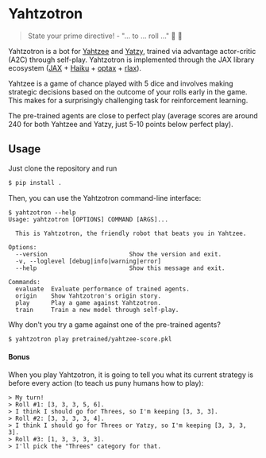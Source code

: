 # Yahtzotron

> State your prime directive! - "... to ... roll ..." 🤖 🎲

Yahtzotron is a bot for [Yahtzee](https://en.wikipedia.org/wiki/Yahtzee) and [Yatzy](https://en.wikipedia.org/wiki/Yatzy), trained via advantage actor-critic (A2C) through self-play. Yahtzotron is implemented through the JAX library ecosystem ([JAX](https://github.com/google/jax) + [Haiku](https://github.com/deepmind/dm-haiku) + [optax](https://github.com/deepmind/optax) + [rlax](https://github.com/deepmind/rlax)).

Yahtzee is a game of chance played with 5 dice and involves making strategic decisions based on the outcome of your rolls early in the game. This makes for a surprisingly challenging task for reinforcement learning.

The pre-trained agents are close to perfect play (average scores are around 240 for both Yahtzee and Yatzy, just 5-10 points below perfect play).

## Usage

Just clone the repository and run

```bash
$ pip install .
```

Then, you can use the Yahtzotron command-line interface:

```
$ yahtzotron --help
Usage: yahtzotron [OPTIONS] COMMAND [ARGS]...

  This is Yahtzotron, the friendly robot that beats you in Yahtzee.

Options:
  --version                       Show the version and exit.
  -v, --loglevel [debug|info|warning|error]
  --help                          Show this message and exit.

Commands:
  evaluate  Evaluate performance of trained agents.
  origin    Show Yahtzotron's origin story.
  play      Play a game against Yahtzotron.
  train     Train a new model through self-play.
```

Why don't you try a game against one of the pre-trained agents?

```bash
$ yahtzotron play pretrained/yahtzee-score.pkl
```

#### Bonus

When you play Yahtzotron, it is going to tell you what its current strategy is before every action (to teach us puny humans how to play):

```
> My turn!
> Roll #1: [3, 3, 3, 5, 6].
> I think I should go for Threes, so I'm keeping [3, 3, 3].
> Roll #2: [3, 3, 3, 3, 4].
> I think I should go for Threes or Yatzy, so I'm keeping [3, 3, 3, 3].
> Roll #3: [1, 3, 3, 3, 3].
> I'll pick the "Threes" category for that.
```
